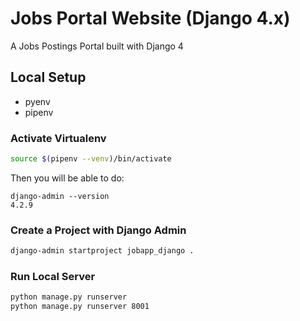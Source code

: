 # Jobs Portal Website (Django 4.x)
A Jobs Postings Portal built with Django 4

## Local Setup
- pyenv
- pipenv

### Activate Virtualenv
```sh
source $(pipenv --venv)/bin/activate
```

Then you will be able to do:
```
django-admin --version
4.2.9
```

### Create a Project with Django Admin
```sh
django-admin startproject jobapp_django .
```

### Run Local Server
```sh
python manage.py runserver
python manage.py runserver 8001
```
